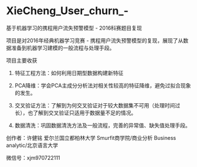 # XieCheng_User_churn_-
基于机器学习的携程用户流失预警模型 - 2016科赛题目复现

项目是对2016年经典机器学习竞赛 - 携程用户流失预警模型的复现，展现了从数据准备到机器学习建模的一般流程与处理手段。

项目主要收获

1. 特征工程方法：如何利用日期型数据构建新特征

2. PCA降维：学会PCA主成分分析法对相关性较高的特征降维，避免过拟合现象的发生。

3. 交叉验证方法：了解到为何交叉验证对于较大数据集不可用（处理时间过长），也了解到交叉验证只适用于数据量不足的情况。

4. 数据清洗：巩固数据清洗方法及一般流程，完善的异常值、缺失值处理手段。

创作者：许健铭
爱尔兰国立都柏林大学 Smurfit商学院/商业分析 Business analytic/北京语言大学

微信号：xjm970722111

